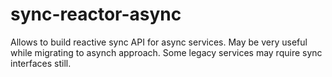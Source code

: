 # sync-reactor-async
Allows to build reactive sync API for async services. May be very useful while migrating to asynch approach. Some legacy services may rquire sync interfaces still.
